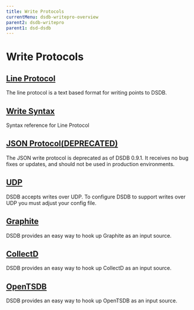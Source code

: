 ```yaml
---
title: Write Protocols
currentMenu: dsdb-writepro-overview
parent2: dsdb-writepro
parent1: dsd-dsdb
---
```


# Write Protocols

## [Line Protocol](/dsdb//write_protocols/line.md)

The line protocol is a text based format for writing points to DSDB.

## [Write Syntax](/dsdb//write_protocols/write_syntax.md)

Syntax reference for Line Protocol

## [JSON Protocol(DEPRECATED)](/dsdb//write_protocols/json.md)

The JSON write protocol is deprecated as of DSDB 0.9.1.
It receives no bug fixes or updates, and should not be used in production environments.

## [UDP](/dsdb//write_protocols/udp.md)

DSDB accepts writes over UDP.
To configure DSDB to support writes over UDP you must adjust your config file.

## [Graphite](/dsdb//write_protocols/graphite.md)

DSDB provides an easy way to hook up Graphite as an input source.

## [CollectD](/dsdb//write_protocols/collectd.md)

DSDB provides an easy way to hook up CollectD as an input source.

## [OpenTSDB](/dsdb//write_protocols/opentsdb.md)

DSDB provides an easy way to hook up OpenTSDB as an input source.
